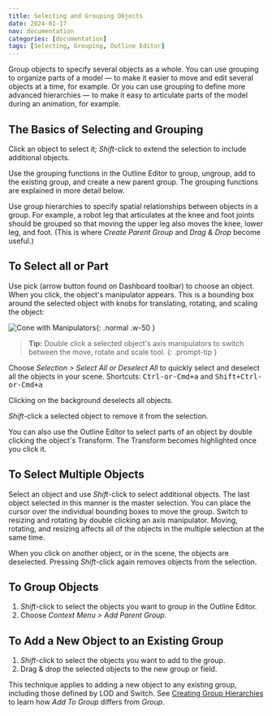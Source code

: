 ```yaml
---
title: Selecting and Grouping Objects
date: 2024-01-17
nav: documentation
categories: [documentation]
tags: [Selecting, Grouping, Outline Editor]
---
```

Group objects to specify several objects as a whole. You can use grouping to organize parts of a model — to make it easier to move and edit several objects at a time, for example. Or you can use grouping to define more advanced hierarchies — to make it easy to articulate parts of the model during an animation, for example.

## The Basics of Selecting and Grouping

Click an object to select it; *Shift*-click to extend the selection to include additional objects.

Use the grouping functions in the Outline Editor to group, ungroup, add to the existing group, and create a new parent group. The grouping functions are explained in more detail below.

Use group hierarchies to specify spatial relationships between objects in a group. For example, a robot leg that articulates at the knee and foot joints should be grouped so that moving the upper leg also moves the knee, lower leg, and foot. (This is where *Create Parent Group* and *Drag & Drop* become useful.)

## To Select all or Part

Use pick (arrow button found on Dashboard toolbar) to choose an object. When you click, the object's manipulator appears. This is a bounding box around the selected object with knobs for translating, rotating, and scaling the object:

![Cone with Manipulators](/assets/img/documentation/cone-with-manipulators.png){: .normal .w-50 }

>**Tip:** Double click a selected object's axis manipulators to switch between the move, rotate and scale tool.
{: .prompt-tip }

Choose *Selection > Select All or Deselect All* to quickly select and deselect all the objects in your scene. Shortcuts: <kbd>Ctrl-or-Cmd+a</kbd> and <kbd>Shift+Ctrl-or-Cmd+a</kbd>

Clicking on the background deselects all objects.

*Shift*-click a selected object to remove it from the selection.

You can also use the Outline Editor to select parts of an object by double clicking the object's Transform. The Transform becomes highlighted once you click it.

## To Select Multiple Objects

Select an object and use *Shift*-click to select additional objects. The last object selected in this manner is the master selection. You can place the cursor over the individual bounding boxes to move the group. Switch to resizing and rotating by double clicking an axis manipulator. Moving, rotating, and resizing affects all of the objects in the multiple selection at the same time.

When you click on another object, or in the scene, the objects are deselected. Pressing *Shift*-click again removes objects from the selection.

## To Group Objects

1. *Shift*-click to select the objects you want to group in the Outline Editor.
2. Choose *Context Menu > Add Parent Group.*

## To Add a New Object to an Existing Group

1. *Shift*-click to select the objects you want to add to the group.
2. Drag & drop the selected objects to the new group or field.

This technique applies to adding a new object to any existing group, including those defined by LOD and Switch. See [Creating Group Hierarchies](../creating-group-hierarchies) to learn how *Add To Group* differs from *Group*.
